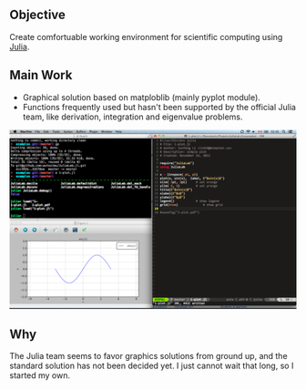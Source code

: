 ## Objective

Create comfortuable working environment for scientific computing using [Julia][].


## Main Work

* Graphical solution based on matploblib (mainly pyplot module).
* Functions frequently used but hasn't been supported by the official Julia
team, like derivation, integration and eigenvalue problems.

![screenshot](./screenshot.png)

## Why

The Julia team seems to favor graphics solutions from ground up, and the
standard solution has not been decided yet. I just cannot wait that
long, so I started my own.


[Julia]: http://julialang.org/ "The Julia Language"

